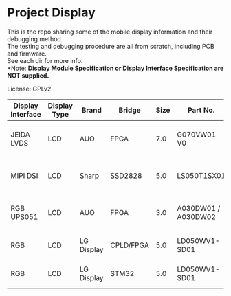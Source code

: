 # Project Display

This is the repo sharing some of the mobile display information and their debugging method.<br>
The testing and debugging procedure are all from scratch, including PCB and firmware.<br>
See each dir for more info.<br>
*Note: <b>Display Module Specification or Display Interface Specification are NOT supplied.</b><br>

License: GPLv2<br>

Display Interface|Display Type|Brand|Bridge|Size|Part No.|Link
-|-|-|-|-|-|-
JEIDA LVDS|LCD|AUO|FPGA|7.0|G070VW01 V0|<a href='//github.com/jlywxy/project-display/lvds-lcd-auo-fpga'>lvds-lcd-auo-fpga</a>
MIPI DSI|LCD|Sharp|SSD2828|5.0|LS050T1SX01|<a href='//github.com/jlywxy/project-display/mipi-lcd-sharp-ssd2828'>mipi-lcd-sharp-ssd2828</a>
RGB UPS051|LCD|AUO|FPGA|3.0|A030DW01 / A030DW02|<a href='//github.com/jlywxy/project-display/parallel-lcd-auo-fpga'>parallel-lcd-auo-fpga</a>
RGB|LCD|LG Display|CPLD/FPGA|5.0|LD050WV1-SD01|<a href='//github.com/jlywxy/project-display/rgb-lcd-lg-cpld'>rgb-lcd-lg-cpld</a>
RGB|LCD|LG Display|STM32|5.0|LD050WV1-SD01|<a href='//github.com/jlywxy/project-display/rgb-lcd-lg-stm32'>rgb-lcd-lg-stm32</a>
